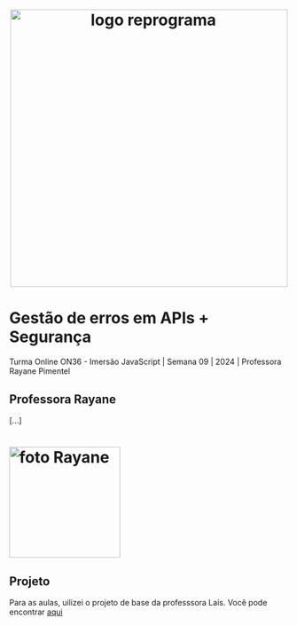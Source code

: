 <h1 align="center">
  <img src="assets/reprograma-fundos-claros.png" alt="logo reprograma" width="500">
</h1>

# Gestão de erros em APIs + Segurança

Turma Online ON36 - Imersão JavaScript | Semana 09 | 2024 | Professora Rayane Pimentel

## Professora Rayane

[...]

<h1>
  <img src="" alt="foto Rayane" width="200">
</h1>


## Projeto

Para as aulas, uilizei o projeto de base da professsora Laís. Você pode encontrar [aqui](https://github.com/reprograma/ON36-IJS-S05-reprograma-bank)
